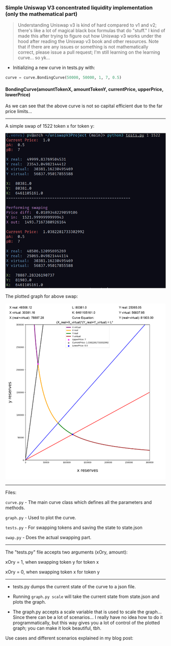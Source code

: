 ### Simple Uniswap V3 concentrated liquidity implementation (only the mathematical part)

> Understanding Uniswap v3 is kind of hard compared to v1 and v2; there's like a lot of magical black box formulas that do "stuff." I kind of made this after trying to figure out how Uniswap v3 works under the hood after 
 reading the Uniswap v3 book and other resources. Note that if there are any issues or something is not mathematically correct, please issue a pull request; I'm still learning on the learning curve... so yk...

- Initializing a new curve in tests.py with:

```python
curve = curve.BondingCurve(50000, 50000, 1, 7, 0.5)
```

#### BondingCurve(amountTokenX, amountTokenY, currentPrice, upperPrice, lowerPrice)

As we can see that the above curve is not so capital efficient due to the far price limits...

--- 

A simple swap of 1522 token x for token y:

<p float="left">
  <img src="https://github.com/pvnotpv/bonding-curve-plotter/blob/main/images/eqs.png?raw=true" width="700" />
</p>

The plotted graph for above swap:

<p float="left">
  <img src="https://github.com/pvnotpv/bonding-curve-plotter/blob/main/images/curve1.png?raw=true" width="800" />
</p>

---

Files:

```curve.py``` - The main curve class which defines all the parameters and methods.

```graph.py``` - Used to plot the curve.

```tests.py``` - For swapping tokens and saving the state to state.json

```swap.py``` - Does the actual swapping part.

---

The "tests.py" file accepts two arguments (xOry, amount):

xOry = 1, when swapping token y for token x

xOry = 0, when swapping token x for token y

---
- tests.py dumps the current state of the curve to a json file.

- Running ```graph.py scale``` will take the current state from state.json and plots the graph.

- The graph.py accepts a scale variable that is used to scale the graph... Since there can be a lot of scenarios... I really have no idea how to do it programmatically, but this way gives you a lot of control of the plotted graph; you can make it look beautiful, tbh.

Use cases and different scenarios explained in my blog post: 
